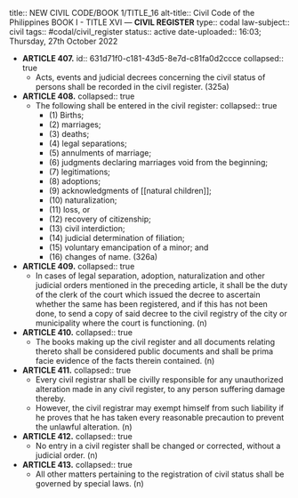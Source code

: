 title:: NEW CIVIL CODE/BOOK 1/TITLE_16
alt-title:: Civil Code of the Philippines BOOK I - TITLE XVI —  **CIVIL REGISTER**
type:: codal
law-subject:: civil
tags:: #codal/civil_register
status:: active
date-uploaded:: 16:03; Thursday, 27th October 2022

- **ARTICLE 407.**
  id:: 631d71f0-c181-43d5-8e7d-c81fa0d2ccce
  collapsed:: true
	- Acts, events and judicial decrees concerning the civil status of persons shall be recorded in the civil register. (325a)
- **ARTICLE 408.**
  collapsed:: true
	- The following shall be entered in the civil register:
	  collapsed:: true
		- (1) Births;
		- (2) marriages;
		- (3) deaths;
		- (4) legal separations;
		- (5) annulments of marriage;
		- (6) judgments declaring marriages void from the beginning;
		- (7) legitimations;
		- (8) adoptions;
		- (9) acknowledgments of [[natural children]];
		- (10) naturalization;
		- (11) loss, or
		- (12) recovery of citizenship;
		- (13) civil interdiction;
		- (14) judicial determination of filiation;
		- (15) voluntary emancipation of a minor; and
		- (16) changes of name. (326a)
- **ARTICLE 409.**
  collapsed:: true
	- In cases of legal separation, adoption, naturalization and other judicial orders mentioned in the preceding article, it shall be the duty of the clerk of the court which issued the decree to ascertain whether the same has been registered, and if this has not been done, to send a copy of said decree to the civil registry of the city or municipality where the court is functioning. (n)
- **ARTICLE 410.**
  collapsed:: true
	- The books making up the civil register and all documents relating thereto shall be considered public documents and shall be prima facie evidence of the facts therein contained. (n)
- **ARTICLE 411.**
  collapsed:: true
	- Every civil registrar shall be civilly responsible for any unauthorized alteration made in any civil register, to any person suffering damage thereby.
	- However, the civil registrar may exempt himself from such liability if he proves that he has taken every reasonable precaution to prevent the unlawful alteration. (n)
- **ARTICLE 412.**
  collapsed:: true
	- No entry in a civil register shall be changed or corrected, without a judicial order. (n)
- **ARTICLE 413.**
  collapsed:: true
	- All other matters pertaining to the registration of civil status shall be governed by special laws. (n)